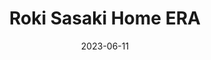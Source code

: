 ---
layout: sports_graphic
title: Roki Sasaki Home ERA
description: Based on a Yakyu Cosmopolitan post
img: assets/sports_graphics/sasaki_home.png
tags: [npb, lotte marines]
date: 2023-06-11
---